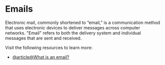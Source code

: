 # Emails

Electronic mail, commonly shortened to “email,” is a communication method that uses electronic devices to deliver messages across computer networks. "Email" refers to both the delivery system and individual messages that are sent and received.

Visit the following resources to learn more:

- [@article@What is an email?](https://www.cloudflare.com/learning/email-security/what-is-email/)
